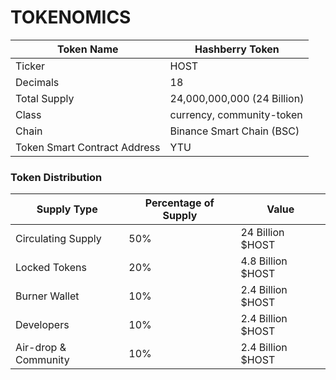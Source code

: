 # TOKENOMICS

| Token Name                   | Hashberry Token             |
| ---------------------------- | --------------------------- |
| Ticker                       | HOST                        |
| Decimals                     | 18                          |
| Total Supply                 | 24,000,000,000 (24 Billion) |
| Class                        | currency, community-token   |
| Chain                        | Binance Smart Chain (BSC)   |
| Token Smart Contract Address | YTU                         |

### Token Distribution

| Supply Type          | Percentage of Supply | Value              |
| -------------------- | -------------------- | ------------------ |
| Circulating Supply   | 50%                  | 24 Billion $HOST   |
| Locked Tokens        | 20%                  | 4.8 Billion $HOST  |
| Burner Wallet        | 10%                  | 2.4 Billion $HOST  |
| Developers           | 10%                  | 2.4 Billion $HOST  |
| Air-drop & Community | 10%                  |  2.4 Billion $HOST |
